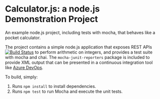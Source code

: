 Calculator.js: a node.js Demonstration Project
==============================================
An example node.js project, including tests with mocha, that behaves like
a pocket calculator.

The project contains a simple node.js application that exposes REST APIs
[![Build Status](https://dev.azure.com/lucasrafaele2/Agile%20Planning%20and%20Portfolio%20Management%20with%20Azure%20Boards/_apis/build/status/lucasrafaele.calculator?branchName=master)](https://dev.azure.com/lucasrafaele2/Agile%20Planning%20and%20Portfolio%20Management%20with%20Azure%20Boards/_build/latest?definitionId=4&branchName=master)
to perform arithmetic on integers, and provides a test suite with mocha
and chai.  The `mocha-junit-reporters` package is included to provide XML
output that can be presented in a continuous integration tool like
[Azure DevOps](https://azure.com/devops).

To build, simply:

1. Runs `npm install` to install dependencies.
2. Runs `npm test` to run Mocha and execute the unit tests.

